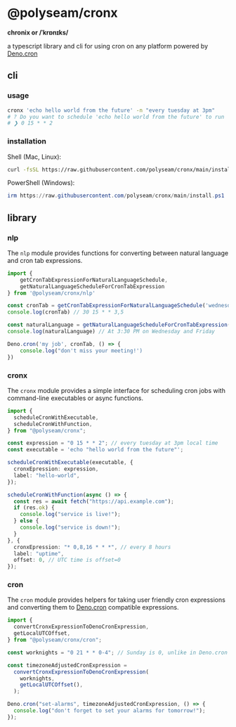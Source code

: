 # @polyseam/cronx

**chronix or /ˈkrɒnɪks/**

a typescript library and cli for using cron on any platform powered by
[Deno.cron](https://docs.deno.com/examples/cron/)

## cli

### usage

```bash
cronx 'echo hello world from the future' -n "every tuesday at 3pm"
# ? Do you want to schedule 'echo hello world from the future' to run 'At 3:00 PM on Tuesday'? (Y/n) › 
# ❯ 0 15 * * 2
```

### installation

Shell (Mac, Linux):

```bash
curl -fsSL https://raw.githubusercontent.com/polyseam/cronx/main/install.sh | sh
```

PowerShell (Windows):

```powershell
irm https://raw.githubusercontent.com/polyseam/cronx/main/install.ps1 | iex
```

## library

### nlp

The `nlp` module provides functions for converting between natural language and
cron tab expressions.

```typescript
import { 
    getCronTabExpressionForNaturalLanguageSchedule,
    getNaturalLanguageScheduleForCronTabExpression
} from '@polyseam/cronx/nlp'

const cronTab = getCronTabExpressionForNaturalLanguageSchedule('wednesdays and fridays at 3:30pm')
console.log(cronTab) // 30 15 * * 3,5

const naturalLanguage = getNaturalLanguageScheduleForCronTabExpression('0 15 * * 2')
console.log(naturalLanguage) // At 3:30 PM on Wednesday and Friday

Deno.cron('my job', cronTab, () => {
    console.log("don't miss your meeting!')
})
```

### cronx

The `cronx` module provides a simple interface for scheduling cron jobs with
command-line executables or async functions.

```typescript
import {
  scheduleCronWithExecutable,
  scheduleCronWithFunction,
} from "@polyseam/cronx";

const expression = "0 15 * * 2"; // every tuesday at 3pm local time
const executable = 'echo "hello world from the future"';

scheduleCronWithExecutable(executable, {
  cronxEpression: expression,
  label: "hello-world",
});

scheduleCronWithFunction(async () => {
  const res = await fetch("https://api.example.com");
  if (res.ok) {
    console.log("service is live!");
  } else {
    console.log("service is down!");
  }
}, {
  cronxEpression: "* 0,8,16 * * *", // every 8 hours
  label: "uptime",
  offset: 0, // UTC time is offset=0
});
```

### cron

The `cron` module provides helpers for taking user friendly cron expressions and
converting them to [Deno.cron]() compatible expressions.

```typescript
import {
  convertCronxExpressionToDenoCronExpression,
  getLocalUTCOffset,
} from "@polyseam/cronx/cron";

const worknights = "0 21 * * 0-4"; // Sunday is 0, unlike in Deno.cron

const timezoneAdjustedCronExpression =
  convertCronxExpressionToDenoCronExpression(
    worknights,
    getLocalUTCOffset(),
  );

Deno.cron("set-alarms", timezoneAdjustedCronExpression, () => {
  console.log("don't forget to set your alarms for tomorrow!");
});
```
